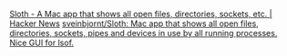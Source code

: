 
[Sloth - A Mac app that shows all open files, directories, sockets, etc. | Hacker News](https://news.ycombinator.com/item?id=34828012)
[sveinbjornt/Sloth: Mac app that shows all open files, directories, sockets, pipes and devices in use by all running processes. Nice GUI for lsof.](https://github.com/sveinbjornt/Sloth)
